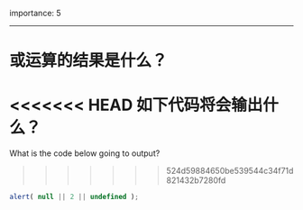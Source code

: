 importance: 5

---

# 或运算的结果是什么？

<<<<<<< HEAD
如下代码将会输出什么？
=======
What is the code below going to output?
>>>>>>> 524d59884650be539544c34f71d821432b7280fd

```js
alert( null || 2 || undefined );
```

